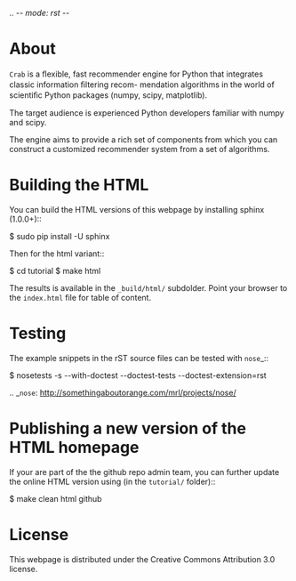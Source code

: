 .. -*- mode: rst -*-

About
=====

``Crab`` is a ﬂexible, fast recommender engine for Python that 
integrates classic information ﬁltering recom- mendation 
algorithms in the world of scientiﬁc Python packages 
(numpy, scipy, matplotlib).

The target audience is experienced Python developers familiar with
numpy and scipy.


The engine aims to provide a rich set of components from which you can 
construct a customized recommender system from a set of algorithms.


Building the HTML
=====================

You can build the HTML versions of this
webpage by installing sphinx (1.0.0+)::

  $ sudo pip install -U sphinx

Then for the html variant::

  $ cd tutorial
  $ make html

The results is available in the ``_build/html/`` subdolder. Point your browser
to the ``index.html`` file for table of content.


Testing
=======

The example snippets in the rST source files can be tested with `nose`_::

  $ nosetests -s --with-doctest --doctest-tests --doctest-extension=rst

.. _`nose`: http://somethingaboutorange.com/mrl/projects/nose/


Publishing a new version of the HTML homepage
=============================================

If your are part of the the github repo admin team, you can further
update the online HTML version using (in the ``tutorial/`` folder)::

  $ make clean html github


License
=======

This webpage is distributed under the Creative Commons Attribution
3.0 license.
